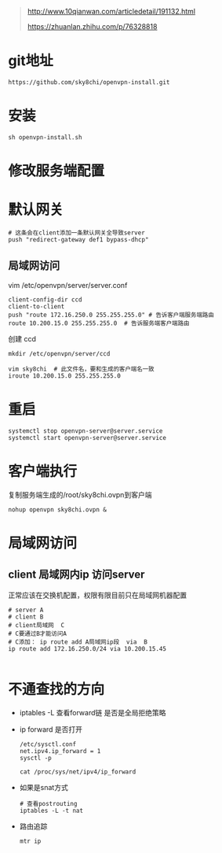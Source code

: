 > http://www.10qianwan.com/articledetail/191132.html
>
> https://zhuanlan.zhihu.com/p/76328818

# git地址

```
https://github.com/sky8chi/openvpn-install.git
```

# 安装

```
sh openvpn-install.sh
```

# 修改服务端配置

# 默认网关

```shell
# 这条会在client添加一条默认网关全导致server
push "redirect-gateway def1 bypass-dhcp"
```

## 局域网访问

vim /etc/openvpn/server/server.conf

```shell
client-config-dir ccd
client-to-client
push "route 172.16.250.0 255.255.255.0" # 告诉客户端服务端路由
route 10.200.15.0 255.255.255.0  # 告诉服务端客户端路由
```

创建 ccd

```shell
mkdir /etc/openvpn/server/ccd

vim sky8chi  # 此文件名，要和生成的客户端名一致
iroute 10.200.15.0 255.255.255.0

```

# 重启

```shell
systemctl stop openvpn-server@server.service
systemctl start openvpn-server@server.service
```



# 客户端执行

复制服务端生成的/root/sky8chi.ovpn到客户端

```shell
nohup openvpn sky8chi.ovpn &
```

# 局域网访问

## client 局域网内ip 访问server

正常应该在交换机配置，权限有限目前只在局域网机器配置

```shell
# server A
# client B
# client局域网  C
# C要通过B才能访问A
# C添加： ip route add A局域网ip段  via  B
ip route add 172.16.250.0/24 via 10.200.15.45


```



# 不通查找的方向

* iptables -L 查看forward链 是否是全局拒绝策略

* ip forward 是否打开

  ```shell
  /etc/sysctl.conf
  net.ipv4.ip_forward = 1
  sysctl -p
  
  cat /proc/sys/net/ipv4/ip_forward
  ```

* 如果是snat方式

  ```shell
  # 查看postrouting
  iptables -L -t nat
  ```

* 路由追踪

  ```shell
  mtr ip
  ```

  